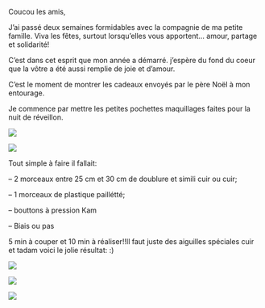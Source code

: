 Coucou les amis,

J’ai passé deux semaines formidables avec la compagnie de ma petite famille. Viva les fêtes, surtout lorsqu’elles vous apportent… amour, partage et solidarité!

C’est dans cet esprit que mon année a démarré. j’espère du fond du coeur que la vôtre a été aussi remplie de joie et d’amour.

C’est le moment de montrer les cadeaux envoyés par le père Noël à mon entourage.

Je commence par mettre les petites pochettes maquillages faites pour la nuit de réveillon.

![](/static/images/thumbs/lux5.png)

![](/static/images/thumbs/lux6.png)

Tout simple à faire il fallait:

– 2 morceaux entre 25 cm et 30 cm de doublure et simili cuir ou cuir;

– 1 morceaux de plastique paillétté;

– bouttons à pression Kam

– Biais ou pas

5 min à couper et 10 min à réaliser!!Il faut juste des aiguilles spéciales cuir et tadam voici le jolie résultat: :)

![](/static/images/thumbs/pouchette-lux1.png)

![](/static/images/thumbs/lux.png)

![](/static/images/thumbs/lux3.jpeg)